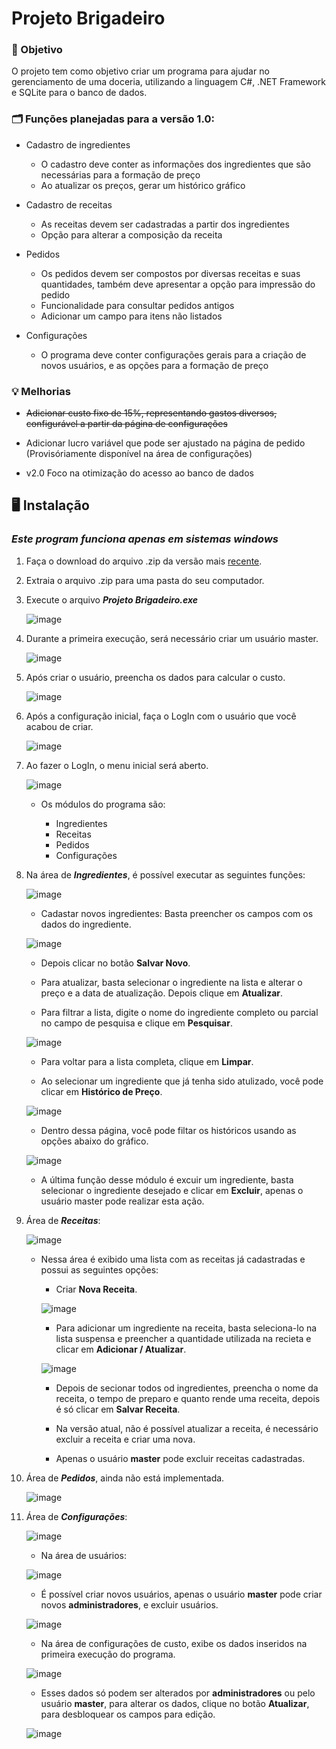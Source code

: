 # Projeto Brigadeiro


### 📘 Objetivo

O projeto tem como objetivo criar um programa para ajudar no gerenciamento de uma doceria, utilizando a linguagem C#, .NET Framework e SQLite para o banco de dados.

### 🗂️ Funções planejadas para a versão 1.0:

- Cadastro de ingredientes
	- O cadastro deve conter as informações dos ingredientes que são necessárias para a formação de preço
	- Ao atualizar os preços, gerar um histórico gráfico

- Cadastro de receitas
	- As receitas devem ser cadastradas a partir dos ingredientes
	- Opção para alterar a composição da receita

- Pedidos
	- Os pedidos devem ser compostos por diversas receitas e suas quantidades, também deve apresentar a opção para impressão do pedido
	- Funcionalidade para consultar pedidos antigos
	- Adicionar um campo para itens não listados

- Configurações
	- O programa deve conter configurações gerais para a criação de novos usuários, e as opções para a formação de preço

### 💡 Melhorias

- ~~Adicionar custo fixo de 15%, representando gastos diversos, configurável a partir da página de configurações~~
- Adicionar lucro variável que pode ser ajustado na página de pedido (Provisóriamente disponível na área de configurações)

- v2.0 Foco na otimização do acesso ao banco de dados

## 🖥️ Instalação

### ***Este program funciona apenas em sistemas windows***

1. Faça o download do arquivo .zip da versão mais [recente](https://github.com/Robemac2/Projeto-Doceria/releases/latest).

2. Extraia o arquivo .zip para uma pasta do seu computador.

3. Execute o arquivo ***Projeto Brigadeiro.exe***

	![image](https://github.com/Robemac2/Projeto-Doceria/assets/82005650/0d682888-5be7-4f14-9c38-f1f616ed79ff)

4. Durante a primeira execução, será necessário criar um usuário master.

	![image](https://github.com/Robemac2/Projeto-Doceria/assets/82005650/8e1e99d3-f294-492d-9008-a95864281d26)

5. Após criar o usuário, preencha os dados para calcular o custo.

	![image](https://github.com/Robemac2/Projeto-Doceria/assets/82005650/2303d455-794f-49eb-b331-515b29bc1e00)

6. Após a configuração inicial, faça o LogIn com o usuário que você acabou de criar.

	![image](https://github.com/Robemac2/Projeto-Doceria/assets/82005650/ed32f82b-5117-4105-9d54-6162ebb8c168)

7. Ao fazer o LogIn, o menu inicial será aberto.

	![image](https://github.com/Robemac2/Projeto-Doceria/assets/82005650/74c36f26-2e7c-46f7-8dab-8bdd749878c8)

	- Os módulos do programa são:

		- Ingredientes
  		- Receitas
  		- Pedidos
		- Configurações

8. Na área de ***Ingredientes***, é possível executar as seguintes funções:

	![image](https://github.com/Robemac2/Projeto-Doceria/assets/82005650/8aafc144-625a-44e8-8b2d-2e6d922369f1)

	- Cadastar novos ingredientes: Basta preencher os campos com os dados do ingrediente.

	![image](https://github.com/Robemac2/Projeto-Doceria/assets/82005650/c1adea73-ed4b-49f5-a151-1ccb613de169)

	- Depois clicar no botão **Salvar Novo**.

	- Para atualizar, basta selecionar o ingrediente na lista e alterar o preço e a data de atualização. Depois clique em **Atualizar**.

 	- Para filtrar a lista, digite o nome do ingrediente completo ou parcial no campo de pesquisa e clique em **Pesquisar**.

	![image](https://github.com/Robemac2/Projeto-Doceria/assets/82005650/f1afcf93-678c-4f7b-be42-19c3aa5ee473)

	- Para voltar para a lista completa, clique em **Limpar**.

	- Ao selecionar um ingrediente que já tenha sido atulizado, você pode clicar em **Histórico de Preço**.

	![image](https://github.com/Robemac2/Projeto-Doceria/assets/82005650/75ec2318-4706-4fdc-81bd-4a1234c7acf6)

	- Dentro dessa página, você pode filtar os históricos usando as opções abaixo do gráfico.

	![image](https://github.com/Robemac2/Projeto-Doceria/assets/82005650/1c3b797c-285f-4a2f-97ec-a0e8f642ac8a)

	- A última função desse módulo é excuir um ingrediente, basta selecionar o ingrediente desejado e clicar em **Excluir**, apenas o usuário master pode realizar esta ação.

9. Área de ***Receitas***:

	![image](https://github.com/Robemac2/Projeto-Doceria/assets/82005650/3faaf519-5927-4c11-a84c-1867e8b710a9)

	- Nessa área é exibido uma lista com as receitas já cadastradas e possui as seguintes opções:

		- Criar **Nova Receita**.

		![image](https://github.com/Robemac2/Projeto-Doceria/assets/82005650/2375d623-dc0c-4aeb-a41a-778b6d07e0b1)

		- Para adicionar um ingrediente na receita, basta seleciona-lo na lista suspensa e preencher a quantidade utilizada na recieta e clicar em **Adicionar / Atualizar**.

		![image](https://github.com/Robemac2/Projeto-Doceria/assets/82005650/87d21471-2832-4d9c-bc97-2750e8119752)

		- Depois de secionar todos od ingredientes, preencha o nome da receita, o tempo de preparo e quanto rende uma receita, depois é só clicar em **Salvar Receita**.

		- Na versão atual, não é possível atualizar a receita, é necessário excluir a receita e criar uma nova.

		- Apenas o usuário **master** pode excluir receitas cadastradas.


11. Área de ***Pedidos***,  ainda não está implementada.

	![image](https://github.com/Robemac2/Projeto-Doceria/assets/82005650/cdece598-b3f6-45a9-a52e-405f197f0f2e)

12. Área de ***Configurações***:

	![image](https://github.com/Robemac2/Projeto-Doceria/assets/82005650/74313ffb-ea1b-4484-ac0a-16e633f8b8ff)

	- Na área de usuários:

	![image](https://github.com/Robemac2/Projeto-Doceria/assets/82005650/4d2156dc-4205-473f-99d7-ab5dd88aac19)

	- É possível criar novos usuários, apenas o usuário **master** pode criar novos **administradores**, e excluir usuários.

	![image](https://github.com/Robemac2/Projeto-Doceria/assets/82005650/09946680-7822-47d3-b07e-d216aabd2197)

	- Na área de configurações de custo, exibe os dados inseridos na primeira execução do programa.

	![image](https://github.com/Robemac2/Projeto-Doceria/assets/82005650/1b3d6a46-ebe8-4681-9868-4e227cab591a)

	- Esses dados só podem ser alterados por **administradores** ou pelo usuário **master**, para alterar os dados, clique no botão **Atualizar**, para desbloquear os campos para edição.

	![image](https://github.com/Robemac2/Projeto-Doceria/assets/82005650/d45dff78-d8c5-43de-aee8-bcbcfa2cfbdb)

